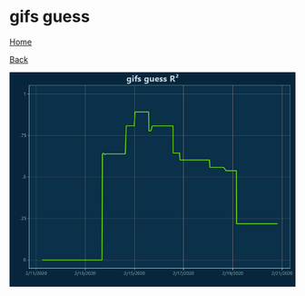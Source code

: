 # gifs guess

[Home](../index.md)

[Back](gifs.md)

![guess R²](../images/gifs_guess_RSq.png "guess R²")

